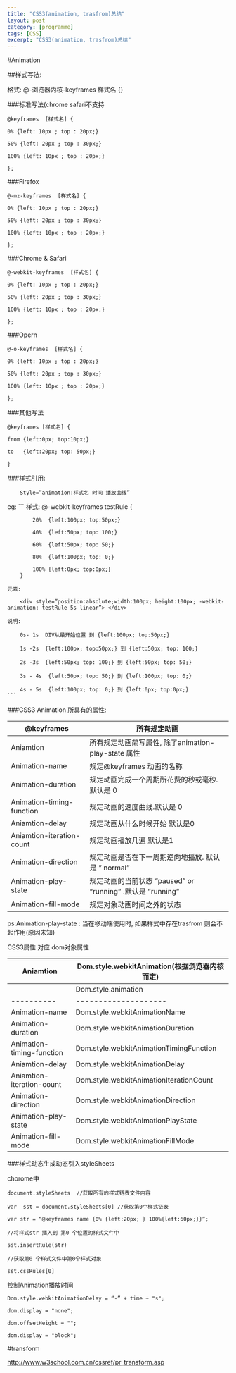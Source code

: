 ```yaml
---
title: "CSS3(animation, trasfrom)总结"
layout: post
category: [programme]
tags: [CSS]
excerpt: "CSS3(animation, trasfrom)总结"
---
```


#Animation

##样式写法:

格式: @-浏览器内核-keyframes 样式名 {}

 

###标准写法(chrome safari不支持

```
@keyframes  [样式名] {

0% {left: 10px ; top : 20px;}

50% {left: 20px ; top : 30px;}

100% {left: 10px ; top : 20px;}

};
```

       

###Firefox

```
@-mz-keyframes  [样式名] {

0% {left: 10px ; top : 20px;}

50% {left: 20px ; top : 30px;}

100% {left: 10px ; top : 20px;}

};
```
 

###Chrome & Safari

```
@-webkit-keyframes  [样式名] {

0% {left: 10px ; top : 20px;}

50% {left: 20px ; top : 30px;}

100% {left: 10px ; top : 20px;}

};
```
 

###Opern
```
@-o-keyframes  [样式名] {

0% {left: 10px ; top : 20px;}

50% {left: 20px ; top : 30px;}

100% {left: 10px ; top : 20px;}

};
```
 

###其他写法 
```
@keyframes [样式名] {

from {left:0px; top:10px;}

to   {left:20px; top: 50px;}

}
```
 

###样式引用:

        Style=”animation:样式名 时间 播放曲线”

eg:
	```
    样式:
        @-webkit-keyframes testRule {

            20%  {left:100px; top:50px;}

            40%  {left:50px; top: 100;}

            60%  {left:50px; top: 50;}

            80%  {left:100px; top: 0;}

            100% {left:0px; top:0px;}
		} 

    元素:

        <div style=”position:absolute;width:100px; height:100px; -webkit-animation: testRule 5s linear”> </div>

	说明: 

	    0s- 1s  DIV从最开始位置 到 {left:100px; top:50px;}

	    1s -2s  {left:100px; top:50px;} 到 {left:50px; top: 100;}

	    2s -3s  {left:50px; top: 100;} 到 {left:50px; top: 50;}

	    3s - 4s  {left:50px; top: 50;} 到 {left:100px; top: 0;}

	    4s - 5s  {left:100px; top: 0;} 到 {left:0px; top:0px;}
	```
 

###CSS3 Animation 所具有的属性:

|@keyframes|所有规定动画|
|----------|------------|
|Aniamtion |所有规定动画简写属性, 除了animation-play-state 属性|
|Animation-name| 规定@keyframes 动画的名称|
|Animation-duration| 规定动画完成一个周期所花费的秒或毫秒. 默认是 0 |
|Animation-timing-function|规定动画的速度曲线.默认是 0 |
|Aniamtion-delay|  规定动画从什么时候开始  默认是0|
|Aniamtion-iteration-count|  规定动画播放几遍 默认是1|
|Animation-direction| 规定动画是否在下一周期逆向地播放. 默认是 ” normal”|
|Animation-play-state|规定动画的当前状态 “paused” or “running” .默认是 ”running”|
|Animation-fill-mode|规定对象动画时间之外的状态|

 

ps:Animation-play-state : 当在移动端使用时, 如果样式中存在trasfrom 则会不起作用(原因未知)

 

 

 

 

 

 

 

CSS3属性  对应  dom对象属性

             

|Aniamtion | Dom.style.webkitAnimation(根据浏览器内核而定)|
|----------|--------------------|
|		   | Dom.style.animation|
|----------|--------------------|
|Animation-name | Dom.style.webkitAnimationName|
|Animation-duration|Dom.style.webkitAnimationDuration|
|Animation-timing-function|Dom.style.webkitAnimationTimingFunction|
|Aniamtion-delay|Dom.style.webkitAnimationDelay|
|Aniamtion-iteration-count|Dom.style.webkitAnimationIterationCount|
|Animation-direction|Dom.style.webkitAnimationDirection|
|Animation-play-state|Dom.style.webkitAnimationPlayState|
|Animation-fill-mode|Dom.style.webkitAnimationFillMode|

 
 
 

 

###样式动态生成动态引入styleSheets

chorome中
```
document.styleSheets  //获取所有的样式链表文件内容

var  sst = document.styleSheets[0] //获取第0个样式链表

var str = “@keyframes name {0% {left:20px; } 100%{left:60px;}}”;

//将样式str 插入到 第0 个位置的样式文件中

sst.insertRule(str)

//获取第0 个样式文件中第0个样式对象

sst.cssRules[0]
```
 

控制Animation播放时间

```
Dom.style.webkitAnimationDelay = “-” + time + "s";

dom.display = "none";

dom.offsetHeight = "";

dom.display = "block";
```
 

#transform

<http://www.w3school.com.cn/cssref/pr_transform.asp>

